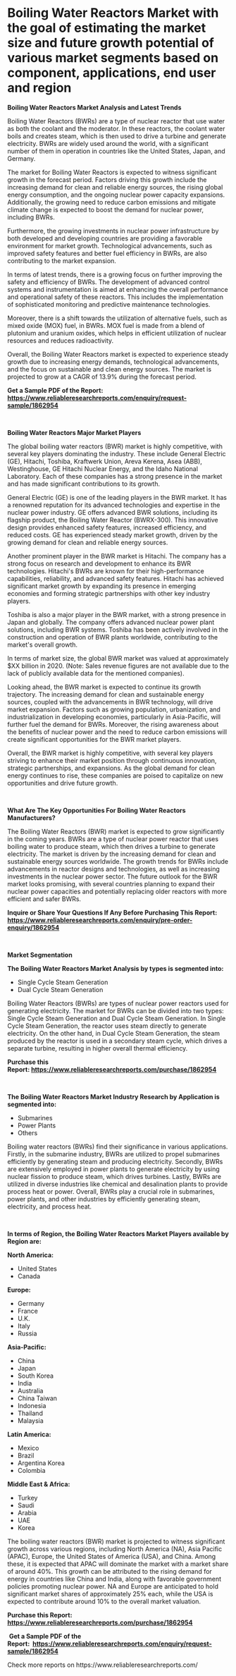<p><h1>Boiling Water Reactors Market with the goal of estimating the market size and future growth potential of various market segments based on component, applications, end user and region</h1></p><p><strong>Boiling Water Reactors Market Analysis and Latest Trends</strong></p>
<p><p>Boiling Water Reactors (BWRs) are a type of nuclear reactor that use water as both the coolant and the moderator. In these reactors, the coolant water boils and creates steam, which is then used to drive a turbine and generate electricity. BWRs are widely used around the world, with a significant number of them in operation in countries like the United States, Japan, and Germany.</p><p>The market for Boiling Water Reactors is expected to witness significant growth in the forecast period. Factors driving this growth include the increasing demand for clean and reliable energy sources, the rising global energy consumption, and the ongoing nuclear power capacity expansions. Additionally, the growing need to reduce carbon emissions and mitigate climate change is expected to boost the demand for nuclear power, including BWRs.</p><p>Furthermore, the growing investments in nuclear power infrastructure by both developed and developing countries are providing a favorable environment for market growth. Technological advancements, such as improved safety features and better fuel efficiency in BWRs, are also contributing to the market expansion.</p><p>In terms of latest trends, there is a growing focus on further improving the safety and efficiency of BWRs. The development of advanced control systems and instrumentation is aimed at enhancing the overall performance and operational safety of these reactors. This includes the implementation of sophisticated monitoring and predictive maintenance technologies.</p><p>Moreover, there is a shift towards the utilization of alternative fuels, such as mixed oxide (MOX) fuel, in BWRs. MOX fuel is made from a blend of plutonium and uranium oxides, which helps in efficient utilization of nuclear resources and reduces radioactivity.</p><p>Overall, the Boiling Water Reactors market is expected to experience steady growth due to increasing energy demands, technological advancements, and the focus on sustainable and clean energy sources. The market is projected to grow at a CAGR of 13.9% during the forecast period.</p></p>
<p><strong>Get a Sample PDF of the Report:&nbsp; <a href="https://www.reliableresearchreports.com/enquiry/request-sample/1862954">https://www.reliableresearchreports.com/enquiry/request-sample/1862954</a></strong></p>
<p>&nbsp;</p>
<p><strong>Boiling Water Reactors Major Market Players</strong></p>
<p><p>The global boiling water reactors (BWR) market is highly competitive, with several key players dominating the industry. These include General Electric (GE), Hitachi, Toshiba, Kraftwerk Union, Areva Kerena, Asea (ABB), Westinghouse, GE Hitachi Nuclear Energy, and the Idaho National Laboratory. Each of these companies has a strong presence in the market and has made significant contributions to its growth.</p><p>General Electric (GE) is one of the leading players in the BWR market. It has a renowned reputation for its advanced technologies and expertise in the nuclear power industry. GE offers advanced BWR solutions, including its flagship product, the Boiling Water Reactor (BWRX-300). This innovative design provides enhanced safety features, increased efficiency, and reduced costs. GE has experienced steady market growth, driven by the growing demand for clean and reliable energy sources. </p><p>Another prominent player in the BWR market is Hitachi. The company has a strong focus on research and development to enhance its BWR technologies. Hitachi's BWRs are known for their high-performance capabilities, reliability, and advanced safety features. Hitachi has achieved significant market growth by expanding its presence in emerging economies and forming strategic partnerships with other key industry players.</p><p>Toshiba is also a major player in the BWR market, with a strong presence in Japan and globally. The company offers advanced nuclear power plant solutions, including BWR systems. Toshiba has been actively involved in the construction and operation of BWR plants worldwide, contributing to the market's overall growth.</p><p>In terms of market size, the global BWR market was valued at approximately $XX billion in 2020. (Note: Sales revenue figures are not available due to the lack of publicly available data for the mentioned companies).</p><p>Looking ahead, the BWR market is expected to continue its growth trajectory. The increasing demand for clean and sustainable energy sources, coupled with the advancements in BWR technology, will drive market expansion. Factors such as growing population, urbanization, and industrialization in developing economies, particularly in Asia-Pacific, will further fuel the demand for BWRs. Moreover, the rising awareness about the benefits of nuclear power and the need to reduce carbon emissions will create significant opportunities for the BWR market players.</p><p>Overall, the BWR market is highly competitive, with several key players striving to enhance their market position through continuous innovation, strategic partnerships, and expansions. As the global demand for clean energy continues to rise, these companies are poised to capitalize on new opportunities and drive future growth.</p></p>
<p>&nbsp;</p>
<p><strong>What Are The Key Opportunities For Boiling Water Reactors Manufacturers?</strong></p>
<p><p>The Boiling Water Reactors (BWR) market is expected to grow significantly in the coming years. BWRs are a type of nuclear power reactor that uses boiling water to produce steam, which then drives a turbine to generate electricity. The market is driven by the increasing demand for clean and sustainable energy sources worldwide. The growth trends for BWRs include advancements in reactor designs and technologies, as well as increasing investments in the nuclear power sector. The future outlook for the BWR market looks promising, with several countries planning to expand their nuclear power capacities and potentially replacing older reactors with more efficient and safer BWRs.</p></p>
<p><strong>Inquire or Share Your Questions If Any Before Purchasing This Report: <a href="https://www.reliableresearchreports.com/enquiry/pre-order-enquiry/1862954">https://www.reliableresearchreports.com/enquiry/pre-order-enquiry/1862954</a></strong></p>
<p>&nbsp;</p>
<p><strong>Market Segmentation</strong></p>
<p><strong>The Boiling Water Reactors Market Analysis by types is segmented into:</strong></p>
<p><ul><li>Single Cycle Steam Generation</li><li>Dual Cycle Steam Generation</li></ul></p>
<p><p>Boiling Water Reactors (BWRs) are types of nuclear power reactors used for generating electricity. The market for BWRs can be divided into two types: Single Cycle Steam Generation and Dual Cycle Steam Generation. In Single Cycle Steam Generation, the reactor uses steam directly to generate electricity. On the other hand, in Dual Cycle Steam Generation, the steam produced by the reactor is used in a secondary steam cycle, which drives a separate turbine, resulting in higher overall thermal efficiency.</p></p>
<p><strong>Purchase this Report:&nbsp;<a href="https://www.reliableresearchreports.com/purchase/1862954">https://www.reliableresearchreports.com/purchase/1862954</a></strong></p>
<p>&nbsp;</p>
<p><strong>The Boiling Water Reactors Market Industry Research by Application is segmented into:</strong></p>
<p><ul><li>Submarines</li><li>Power Plants</li><li>Others</li></ul></p>
<p><p>Boiling water reactors (BWRs) find their significance in various applications. Firstly, in the submarine industry, BWRs are utilized to propel submarines efficiently by generating steam and producing electricity. Secondly, BWRs are extensively employed in power plants to generate electricity by using nuclear fission to produce steam, which drives turbines. Lastly, BWRs are utilized in diverse industries like chemical and desalination plants to provide process heat or power. Overall, BWRs play a crucial role in submarines, power plants, and other industries by efficiently generating steam, electricity, and process heat.</p></p>
<p>&nbsp;</p>
<p><strong>In terms of Region, the Boiling Water Reactors Market Players available by Region are:</strong></p>
<p>
    <p> <strong> North America: </strong>
        <ul>
            <li>United States</li>
            <li>Canada</li>
        </ul>
        </p> 
    <p> <strong> Europe: </strong>
        <ul>
            <li>Germany</li>
            <li>France</li>
            <li>U.K.</li>
            <li>Italy</li>
            <li>Russia</li>
        </ul>
        </p> 
    <p> <strong> Asia-Pacific: </strong>
        <ul>
            <li>China</li>
            <li>Japan</li>
            <li>South Korea</li>
            <li>India</li>
            <li>Australia</li>
            <li>China Taiwan</li>
            <li>Indonesia</li>
            <li>Thailand</li>
            <li>Malaysia</li>
        </ul>
        </p> 
    <p> <strong> Latin America: </strong>
        <ul>
            <li>Mexico</li>
            <li>Brazil</li>
            <li>Argentina Korea</li>
            <li>Colombia</li>
        </ul>
        </p> 
    <p> <strong> Middle East & Africa: </strong>
        <ul>
            <li>Turkey</li>
            <li>Saudi</li>
            <li>Arabia</li>
            <li>UAE</li>
            <li>Korea</li>
        </ul>
    </p>
    </p>
<p><p>The boiling water reactors (BWR) market is projected to witness significant growth across various regions, including North America (NA), Asia Pacific (APAC), Europe, the United States of America (USA), and China. Among these, it is expected that APAC will dominate the market with a market share of around 40%. This growth can be attributed to the rising demand for energy in countries like China and India, along with favorable government policies promoting nuclear power. NA and Europe are anticipated to hold significant market shares of approximately 25% each, while the USA is expected to contribute around 10% to the overall market valuation.</p></p>
<p><strong>Purchase this Report: <a href="https://www.reliableresearchreports.com/purchase/1862954">https://www.reliableresearchreports.com/purchase/1862954</a></strong></p>
<p>&nbsp;<strong>Get a Sample PDF of the Report:&nbsp;&nbsp;<a href="https://www.reliableresearchreports.com/enquiry/request-sample/1862954">https://www.reliableresearchreports.com/enquiry/request-sample/1862954</a></strong></p>
<p><strong></strong></p>
<p>Check more reports on https://www.reliableresearchreports.com/</p>